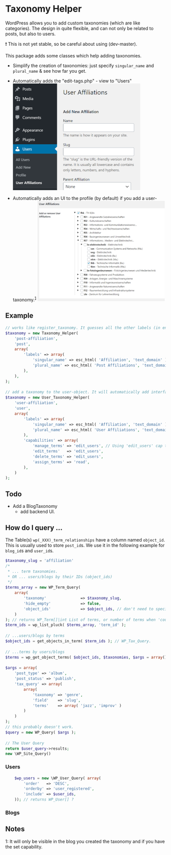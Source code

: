 # Taxonomy Helper

WordPress allows you to add custom taxonomies (which are like categories). 
The design in quite flexible, and can not only be related to posts, but also to users.

❗ This is not yet stable, so be careful about using (dev-master).


This package adds some classes which help adding taxonomies.
- Simplify the creation of taxonomies: just specify ``singular_name`` and ``plural_name`` & see how far you get.
- Automatically adds the "edit-tags.php" - view to "Users"
  <img src="docs/2021-02-23-17-28-02.png" width="400px">

- Automatically adds an UI to the profile (by default) if you add a user-taxonomy.<sup>[1](#fn-1)</sup>
  <img src="docs/2021-02-23-17-00-02.png" width="400px">


## Example

```php
// works like register_taxonomy. It guesses all the other labels (in english).
$taxonomy = new Taxonomy_Helper(
	'post-affiliation',
	'post',
	array(
		'labels' => array(
			'singular_name' => esc_html( 'Affiliation', 'text_domain' ),
			'plural_name' => esc_html( 'Post Affiliations', 'text_domain' ),
		),
	),
);

// add a taxonomy to the user-object. It will automatically add interfaces to the backend to manage usercategories (wip).
$taxonomy = new User_Taxonomy_Helper(
	'user-affiliation',
	'user',
	array(
		'labels' => array(
			'singular_name' => esc_html( 'Affiliation', 'text_domain' ),
			'plural_name' => esc_html( 'User Affiliations', 'text_domain' ),
		),
		'capabilities' => array(
			'manage_terms' => 'edit_users', // Using 'edit_users' cap to keep this simple.
			'edit_terms'   => 'edit_users',
			'delete_terms' => 'edit_users',
			'assign_terms' => 'read',
		),
	)
);


```

## Todo
- Add a BlogTaxonomy
  - add backend UI.

## How do I query ...

The Table(s) ``wp(_XXX)_term_relationships`` have a column named ``object_id``. This is usually used to store ``post_id``s.
We use it in the following example for ``blog_id``s and ``user_id``s.


```php
$taxonomy_slug = 'affiliation'
/*
 * ... term taxonomies.
 * OR ... users/blogs by their IDs (object_ids)
 */
$terms_array = new WP_Term_Query(
	array(
		'taxonomy'               => $taxonomy_slug,
		'hide_empty'             => false,
		'object_ids'             => $object_ids, // don't need to specify.
	)
); // returns WP_Term[]|int List of terms, or number of terms when 'count' is passed as a query var.
$term_ids = wp_list_pluck( $terms_array, 'term_id' );

// ...users/blogs by terms
$object_ids = get_objects_in_term( $term_ids ); // WP_Tax_Query.

// ...terms by users/blogs
$terms = wp_get_object_terms( $object_ids, $taxonomies, $args = array() );

$args = array(
	'post_type' => 'album',
	'post_status' => 'publish',
	'tax_query' => array(
		array(
			'taxonomy' => 'genre',
			'field'    => 'slug',
			'terms'    => array( 'jazz', 'improv' )
		)
	)
);
// this probably doesn't work.
$query = new WP_Query( $args );

// The User Query
return $user_query->results;
new \WP_Site_Query()
```

### Users
```php
	$wp_users = new \WP_User_Query( array(
		'order'   => 'DESC',
		'orderby' => 'user_registered',
		'include' => $user_ids,
	)); // returns WP_User[] ?

```

### Blogs

## Notes
<a name="fn-1">1</a>: It will only be visible in the blog you created the taxonomy and if you have the set capability.
